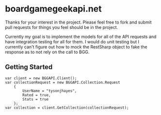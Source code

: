 boardgamegeekapi.net
====================

Thanks for your interest in the project.  Please feel free to fork and submit pull requests for things you feel should be in the project.

Currently my goal is to implement the models for all of the API requests and have integration testing for all for them.  I would do unit testing but I currently can't figure out how to mock the RestSharp object to fake the response as to not rely on the call to BGG.

## Getting Started ##
    var client = new BGGAPI.Client();
	var collectionRequest = new BGGAPI.Collection.Request 
		{
			UserName = "tysonjhayes",
			Rated = true,
			Stats = true
		};
	var collection = client.GetCollection(collectionRequest);

